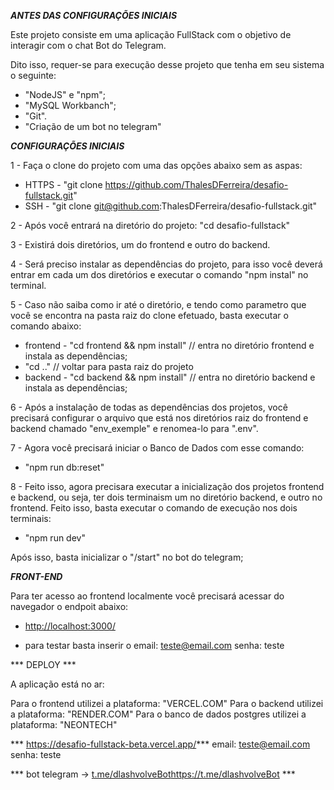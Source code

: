 ***ANTES DAS CONFIGURAÇÕES INICIAIS***

Este projeto consiste em uma aplicação FullStack com o objetivo de interagir com o chat Bot do Telegram.

Dito isso, requer-se para execução desse projeto que tenha em seu sistema o seguinte:

* "NodeJS" e "npm";
* "MySQL Workbanch";
* "Git".
* "Criação de um bot no telegram"

***CONFIGURAÇÕES INICIAIS***

1 - Faça o clone do projeto com uma das opções abaixo sem as aspas:

* HTTPS - "git clone https://github.com/ThalesDFerreira/desafio-fullstack.git"
* SSH - "git clone git@github.com:ThalesDFerreira/desafio-fullstack.git"


2 - Após você entrará na diretório do projeto:
"cd desafio-fullstack"


3 - Existirá dois diretórios, um do frontend e outro do backend.


4 - Será preciso instalar as dependências do projeto, para isso você deverá entrar em cada um dos diretórios e executar o comando "npm instal" no terminal.


5 - Caso não saiba como ir até o diretório, e tendo como parametro que você se encontra na pasta raiz do clone efetuado, basta executar o comando abaixo:

* frontend - "cd frontend && npm install" // entra no diretório frontend e instala as dependências;
* "cd .." // voltar para pasta raiz do projeto
* backend - "cd backend && npm install" // entra no diretório backend e instala as dependências;


6 - Após a instalação de todas as dependências dos projetos, você precisará configurar o arquivo que está nos diretórios raiz do frontend e backend chamado "env_exemple" e renomea-lo para ".env".


7 - Agora você precisará iniciar o Banco de Dados com esse comando:
* "npm run db:reset"


8 - Feito isso, agora precisara executar a inicialização dos projetos frontend e backend, ou seja, ter dois terminaism um no diretório backend, e outro no frontend. 
Feito isso, basta executar o comando de execução nos dois terminais:

* "npm run dev"

Após isso, basta inicializar o "/start" no bot do telegram;


***FRONT-END***

Para ter acesso ao frontend localmente você precisará acessar do navegador o endpoit abaixo:

* [http://localhost:3000/](http://127.0.0.1:5173/)

* para testar basta inserir o 
          email: teste@email.com
          senha: teste


*** DEPLOY ***

A aplicação está no ar:

Para o frontend utilizei a plataforma: "VERCEL.COM" Para o backend utilizei a plataforma: "RENDER.COM" Para o banco de dados postgres utilizei a plataforma: "NEONTECH"

*** https://desafio-fullstack-beta.vercel.app/*** email: teste@email.com senha: teste

*** bot telegram -> [t.me/dlashvolveBot](https://t.me/dlashvolveBot)https://t.me/dlashvolveBot ***


